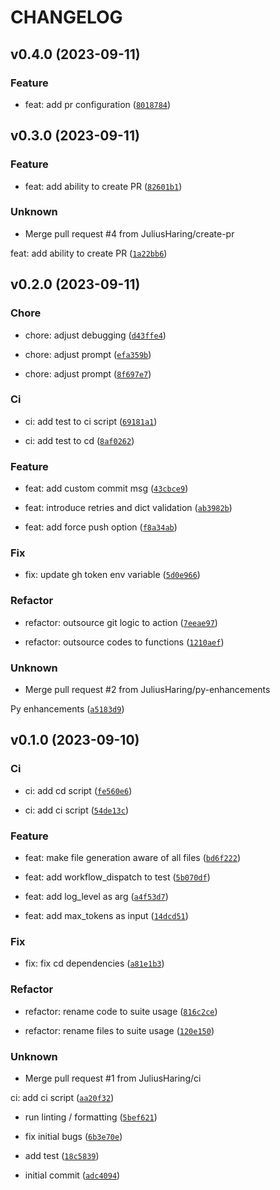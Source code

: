 # CHANGELOG



## v0.4.0 (2023-09-11)

### Feature

* feat: add pr configuration ([`8018784`](https://github.com/JuliusHaring/llm-code-gen/commit/80187841cb3302ac18d3058a00eb75442f90c253))


## v0.3.0 (2023-09-11)

### Feature

* feat: add ability to create PR ([`82601b1`](https://github.com/JuliusHaring/llm-code-gen/commit/82601b1e5b4f0e484fe5b0baa8dea1d3f7d20697))

### Unknown

* Merge pull request #4 from JuliusHaring/create-pr

feat: add ability to create PR ([`1a22bb6`](https://github.com/JuliusHaring/llm-code-gen/commit/1a22bb616c9eda59272af861e3aaabc7e03b523d))


## v0.2.0 (2023-09-11)

### Chore

* chore: adjust debugging ([`d43ffe4`](https://github.com/JuliusHaring/llm-code-gen/commit/d43ffe439c83e7e35ae3a58ebad4cc7d533f33b1))

* chore: adjust prompt ([`efa359b`](https://github.com/JuliusHaring/llm-code-gen/commit/efa359b6cddc670550fb3f33e3d0aafb29936d96))

* chore: adjust prompt ([`8f697e7`](https://github.com/JuliusHaring/llm-code-gen/commit/8f697e7cca0a2662a4896c64967aa27a0e68d3f1))

### Ci

* ci: add test to ci script ([`69181a1`](https://github.com/JuliusHaring/llm-code-gen/commit/69181a110f1c2f61feba26d1e61ec73b6d8739bc))

* ci: add test to cd ([`8af0262`](https://github.com/JuliusHaring/llm-code-gen/commit/8af0262d2ecc96286f66b8e95aa468b38270600a))

### Feature

* feat: add custom commit msg ([`43cbce9`](https://github.com/JuliusHaring/llm-code-gen/commit/43cbce9e76b6558024d65db236dd90abdc8810ee))

* feat: introduce retries and dict validation ([`ab3982b`](https://github.com/JuliusHaring/llm-code-gen/commit/ab3982b7a44247920add6ae402cd92fb31dd5bce))

* feat: add force push option ([`f8a34ab`](https://github.com/JuliusHaring/llm-code-gen/commit/f8a34abefafae0ff462b2c6ad7f5a7674c4167b9))

### Fix

* fix: update gh token env variable ([`5d0e966`](https://github.com/JuliusHaring/llm-code-gen/commit/5d0e966d37094d161d9f6acd058ed737345be115))

### Refactor

* refactor: outsource git logic to action ([`7eeae97`](https://github.com/JuliusHaring/llm-code-gen/commit/7eeae97d80cf872f18b150047728143fcf3da101))

* refactor: outsource codes to functions ([`1210aef`](https://github.com/JuliusHaring/llm-code-gen/commit/1210aef250b34ab7279f3796b5c289ee75b6c751))

### Unknown

* Merge pull request #2 from JuliusHaring/py-enhancements

Py enhancements ([`a5183d9`](https://github.com/JuliusHaring/llm-code-gen/commit/a5183d9d0878600b82409ecabd00eb3688361a70))


## v0.1.0 (2023-09-10)

### Ci

* ci: add cd script ([`fe560e6`](https://github.com/JuliusHaring/llm-code-gen/commit/fe560e6eecb33aeb6d0f49febc5427e57614b927))

* ci: add ci script ([`54de13c`](https://github.com/JuliusHaring/llm-code-gen/commit/54de13c8142bc181481f7acdf8e6164a0c6e2735))

### Feature

* feat: make file generation aware of all files ([`bd6f222`](https://github.com/JuliusHaring/llm-code-gen/commit/bd6f22211918799523b9f079330c2a24a02ccd7d))

* feat: add workflow_dispatch to test ([`5b070df`](https://github.com/JuliusHaring/llm-code-gen/commit/5b070df45f2e413538b52841d61926c04c0cb1f1))

* feat: add log_level as arg ([`a4f53d7`](https://github.com/JuliusHaring/llm-code-gen/commit/a4f53d76951c468f8bc95c9117eadb6e9e365ec7))

* feat: add max_tokens as input ([`14dcd51`](https://github.com/JuliusHaring/llm-code-gen/commit/14dcd51c4fe5debb4092b8d7f8fd16cd3447fb2f))

### Fix

* fix: fix cd dependencies ([`a81e1b3`](https://github.com/JuliusHaring/llm-code-gen/commit/a81e1b3de617a4cb9c00e994783fac70f76135ed))

### Refactor

* refactor: rename code to suite usage ([`816c2ce`](https://github.com/JuliusHaring/llm-code-gen/commit/816c2ceb357eb26c27d6ad11ba18905db41d9a9b))

* refactor: rename files to suite usage ([`120e150`](https://github.com/JuliusHaring/llm-code-gen/commit/120e150899a805f39a852edaacd386a5676d3cbb))

### Unknown

* Merge pull request #1 from JuliusHaring/ci

ci: add ci script ([`aa20f32`](https://github.com/JuliusHaring/llm-code-gen/commit/aa20f3237cd8b983647bbf0f1836094794f7ee40))

* run linting / formatting ([`5bef621`](https://github.com/JuliusHaring/llm-code-gen/commit/5bef6219b88375f8aef0f233cf5fa462d664b1ae))

* fix initial bugs ([`6b3e70e`](https://github.com/JuliusHaring/llm-code-gen/commit/6b3e70e66cec55f4f3b281949a0efbcab1ec113f))

* add test ([`18c5839`](https://github.com/JuliusHaring/llm-code-gen/commit/18c583958bf3eeb1184d97d327603ac7cb02951a))

* initial commit ([`adc4094`](https://github.com/JuliusHaring/llm-code-gen/commit/adc409439df0fb3d2bd9c3a75e1944c439383bb9))
